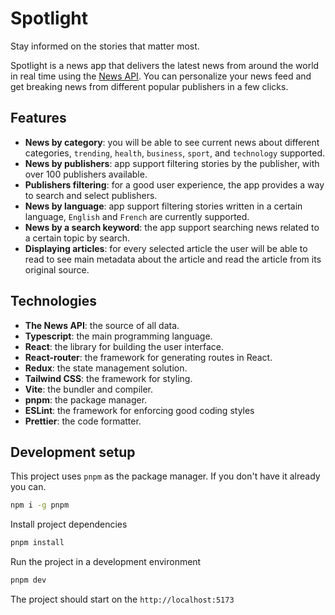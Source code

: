 # Spotlight

Stay informed on the stories that matter most.

Spotlight is a news app that delivers the latest news from around the world in real time using the [News API](https://newsapi.org/). You can personalize your news feed and get breaking news from different popular publishers in a few clicks.

## Features

- **News by category**: you will be able to see current news about different categories, `trending`, `health`, `business`, `sport`, and `technology` supported.
- **News by publishers**: app support filtering stories by the publisher, with over 100 publishers available.
- **Publishers filtering**: for a good user experience, the app provides a way to search and select publishers.
- **News by language**: app support filtering stories written in a certain language, `English` and `French` are currently supported.
- **News by a search keyword**: the app support searching news related to a certain topic by search.
- **Displaying articles**: for every selected article the user will be able to read to see main metadata about the article and read the article from its original source.

## Technologies

- **The News API**: the source of all data.
- **Typescript**: the main programming language.
- **React**: the library for building the user interface.
- **React-router**: the framework for generating routes in React.
- **Redux**: the state management solution.
- **Tailwind CSS**: the framework for styling.
- **Vite**: the bundler and compiler.
- **pnpm**: the package manager.
- **ESLint**: the framework for enforcing good coding styles
- **Prettier**: the code formatter.

## Development setup

This project uses `pnpm` as the package manager. If you don't have it already you can.

```bash
npm i -g pnpm
```

Install project dependencies

```bash
pnpm install
```

Run the project in a development environment

```bash
pnpm dev
```

The project should start on the `http://localhost:5173`
